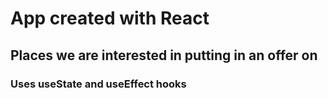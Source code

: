 # App created with React 
## Places we are interested in putting in an offer on
### Uses useState and useEffect hooks
